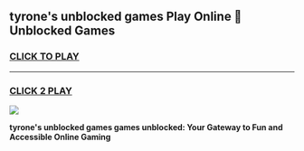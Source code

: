 
## tyrone's unblocked games Play Online 👋 Unblocked Games
<h3>
<a href="https://premium.freeplayer.one?title=tyrone's_unblocked_games&ref=19F">CLICK TO PLAY</a></h3>
<hr>

<h3>
<a href="https://premium.freeplayer.one?title=tyrone's_unblocked_games&ref=19F">CLICK 2 PLAY</a>
  
</h3>

<a href="https://premium.freeplayer.one?title=tyrone's_unblocked_games&ref=19F"><img src="https://clearcache.store/games.png"></a>


**tyrone's unblocked games games unblocked: Your Gateway to Fun and Accessible Online Gaming**
